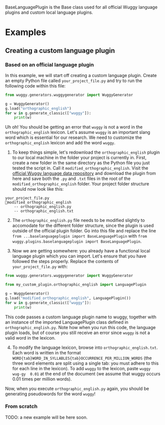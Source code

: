 BaseLanguagePlugin is the Base class used for all official Wuggy language plugins and custom local language plugins.

# Examples

## Creating a custom language plugin

### Based on an official language plugin
In this example, we will start off creating a custom language plugin. Create an empty Python file called `your_project_file.py` and try to run the following code within this file:

```python
from wuggy.generators.wuggygenerator import WuggyGenerator

g = WuggyGenerator()
g.load("orthographic_english")
for w in g.generate_classic(["wuggy"]):
    print(w)
```

Uh oh! You should be getting an error that `wuggy` is not a word in the `orthographic_english` lexicon. Let's assume `wuggy` is an important slang word which is essential for our research. We need to customize the `orthographic_english` lexicon and add the word `wuggy`. 

1. To keep things simple, let's redownload the `orthographic_english` plugin to our local machine in the folder your project is currently in. First, create a new folder in the same directory as the Python file you just tested the script in. Call it `modified_orthographic_english`. Visit the [official Wuggy language data repository](https://github.com/Zenulous/wuggy_language_plugin_data) and download the plugin from here and save both the `.py` and `.txt` files in the root of the `modified_orthographic_english` folder. Your project folder structure should now look like this:

```
your_project_file.py
📁modified_orthographic_english
    -- orthographic_english.py
    -- orthographic_english.txt
```

2. The `orthographic_english.py` file needs to be modified slightly to accomodate for the different folder structure, since the plugin is used outside of the official plugin folder. Go into this file and replace the line `from ...baselanguageplugin import BaseLanguagePlugin` with `from wuggy.plugins.baselanguageplugin import BaseLanguagePlugin`.

3. Now we are getting somewhere: you already have a functional local language plugin which you can import. Let's ensure that you have followed the steps properly. Replace the contents of `your_project_file.py` with:
```python
from wuggy.generators.wuggygenerator import WuggyGenerator

from my_custom_plugin.orthographic_english import LanguagePlugin

g = WuggyGenerator()
g.load("modified_orthographic_english", LanguagePlugin())
for w in g.generate_classic(["wuggy"]):
    print(w)
```

This code passes a custom language plugin name to wuggy, together with an instance of the imported LanguagePlugin class defined in `orthographic_english.py`. Note how when you run this code, the language plugin loads, but of course you still receive an error since `wuggy` is not a valid word in the lexicon.

4. To modify the language lexicon, browse into `orthographic_english.txt`. Each word is written in the format `WORD{tab}WORD_IN_SYLLABLES{tab}OCCURRENCE_PER_MILLION_WORDS` (the three word elements are split using a single tab: you must adhere to this for each line in the lexicon). To add `wuggy` to the lexicon, paste `wuggy	wug-gy	0.01` at the end of the document (we assume that wuggy occurs 0.01 times per million words).

Now, when you execute `orthographic_english.py` again, you should be generating pseudowords for the word `wuggy`!

### From scratch

TODO: a new example will be here soon.